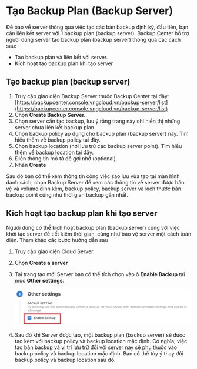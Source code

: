 # Tạo Backup Plan (Backup Server)

Để bảo về server thông qua việc tạo các bản backup định kỳ, đầu tiên, bạn cần liên kết server với 1 backup plan (backup server). Backup Center hỗ trợ người dùng server tạo backup plan (backup server) thông qua các cách sau:

* Tạo backup plan và liên kết với server.
* Kích hoạt tạo backup plan khi tạo server

## Tạo backup plan (backup server)

1. Truy cập giao diện Backup Server thuộc Backup Center tại đây:  [https://backupcenter.console.vngcloud.vn/backup-server/list](https://backupcenter.console.vngcloud.vn/backup-server/list)
2. Chọn **Create Backup Server.**
3. Chọn server cần tạo backup, lưu ý rằng trang này chỉ hiển thị những server chưa liên kết backup plan.
4. Chọn backup policy áp dụng cho backup plan (backup server) này. Tìm hiểu thêm về backup policy tại đây.
5. Chọn backup location (nơi lưu trữ các backup server point). Tìm hiểu thêm về backup location tại đây.
6. Điền thông tin mô tả để gợi nhớ (optional).
7. Nhấn **Create**

Sau đó bạn có thể xem thông tin công việc sao lưu vừa tạo tại màn hình danh sách, chọn Backup Server để xem các thông tin về server được bảo vệ và volume đính kèm, backup policy, backup server và kích thước bản backup point cũng như thời gian backup gần nhất.

## Kích hoạt tạo backup plan khi tạo server

Người dùng có thể kích hoạt backup plan (backup server) cùng với việc khởi tạo server để tiết kiệm thời gian, cũng như bảo vệ server một cách toàn diện. Tham khảo các bước hướng dẫn sau

1. Truy cập giao diện Cloud Server.
2. Chọn **Create a server**
3.  Tại trang tạo mới Server bạn có thể tích chọn vào ô **Enable Backup** tại mục **Other settings.** 

    ![Image](https://github.com/vngcloud/docs/blob/main/Vietnamese/.gitbook/assets/image%20(766).png?raw=true)
4. Sau đó khi Server được tạ&#x6F;**,** một backup plan (backup server) sẽ được tạo kèm với backup policy và backup location mặc định. Có nghĩa, việc tạo bản backup và vị trí lưu trữ đối với server này sẽ phụ thuộc vào backup policy và backup location mặc định. Bạn có thể tùy ý thay đổi backup policy và backup location sau đó.

